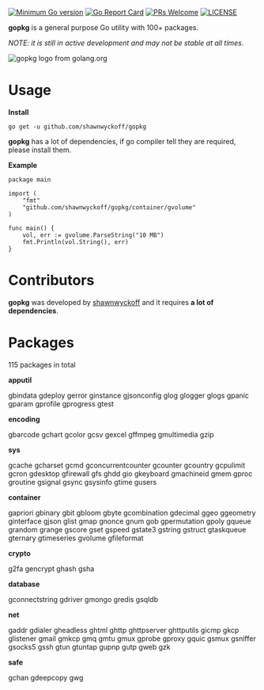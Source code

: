 [![Minimum Go version](https://img.shields.io/badge/go-1.14.0+-9cf.svg)](#go-version-requirements)
[![Go Report Card](https://goreportcard.com/badge/github.com/shawnwyckoff/gopkg)](https://goreportcard.com/report/github.com/shawnwyckoff/gopkg)
[![PRs Welcome](https://img.shields.io/badge/PRs-welcome-brightgreen.svg)](https://github.com/shawnwyckoff/gopkg/pulls)
[![LICENSE](https://img.shields.io/badge/license-MIT-blue.svg)](LICENSE)

**gopkg** is a general purpose Go utility with 100+ packages.

*NOTE: it is still in active development and may not be stable at all times.*

![gopkg logo from golang.org](https://github.com/shawnwyckoff/gopkg/raw/master/gophermart.png)

# Usage

**Install**

```
go get -u github.com/shawnwyckoff/gopkg
```

**gopkg** has a lot of dependencies, if go compiler tell they are required, please install them.

**Example**

```
package main

import (
	"fmt"
	"github.com/shawnwyckoff/gopkg/container/gvolume"
)

func main() {
	vol, err := gvolume.ParseString("10 MB")
	fmt.Println(vol.String(), err)
}
```

# Contributors

**gopkg** was developed by [shawnwyckoff](https://github.com/shawnwyckoff) and it requires **a lot of dependencies**.

# Packages

115 packages in total

**apputil**

gbindata  gdeploy   gerror  ginstance  gjsonconfig  glog  glogger  glogs  gpanic  gparam  gprofile  gprogress  gtest

**encoding**

gbarcode  gchart  gcolor  gcsv  gexcel  gffmpeg  gmultimedia  gzip

**sys**

gcache  gcharset  gcmd  gconcurrentcounter  gcounter  gcountry  gcpulimit  gcron  gdesktop  gfirewall  gfs  ghdd  gio  gkeyboard  gmachineid  gmem  gproc  groutine  gsignal  gsync  gsysinfo  gtime  gusers

**container**

gapriori  gbinary  gbit  gbloom  gbyte  gcombination  gdecimal  ggeo  ggeometry  ginterface  gjson  glist  gmap  gnonce  gnum  gob  gpermutation  gpoly  gqueue  grandom  grange  gscore  gset  gspeed  gstate3  gstring  gstruct  gtaskqueue  gternary  gtimeseries  gvolume  gfileformat

**crypto**

g2fa  gencrypt  ghash  gsha

**database**

gconnectstring  gdriver  gmongo  gredis  gsqldb

**net**

gaddr  gdialer  gheadless  ghtml  ghttp  ghttpserver  ghttputils  gicmp  gkcp  glistener  gmail  gmkcp  gmq  gmtu  gmux  gprobe  gproxy  gquic  gsmux  gsniffer  gsocks5  gssh  gtun  gtuntap  gupnp  gutp  gweb  gzk

**safe**

gchan  gdeepcopy  gwg